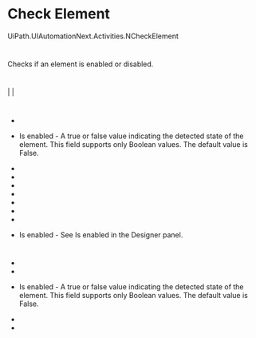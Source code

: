 ﻿# Check Element

UiPath.UIAutomationNext.Activities.NCheckElement

# 

Checks if an element is enabled or disabled.







# 

|  |

# 



* 
* Is enabled - A true or false value indicating the detected state of the element. This field supports only Boolean values. The default value is False.





* 
* 
* 



* 



* 
* 



* 



* Is enabled - See Is enabled in the Designer panel.

# 

* 
* 





* Is enabled - A true or false value indicating the detected state of the element. This field supports only Boolean values. The default value is False.
* 
*
